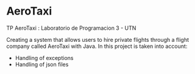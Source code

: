# AeroTaxi

TP AeroTaxi : Laboratorio de Programacion 3 - UTN

Creating a system that allows users to hire private flights through a flight company called AeroTaxi with Java.
In this project is taken into account:

- Handling of exceptions
- Handling of json files
